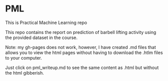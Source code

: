 # PML
This is Practical Machine Learning repo

This repo contains the report on prediction of barbell lifting activity using the provided dataset in the course.  

Note: my gh-pages does not work, however, I have created .md files that allows you to view the html pages without having to download the .htlm files to your computer.

Just click on pml_writeup.md to see the same content as .html but without the html gibberish. 
